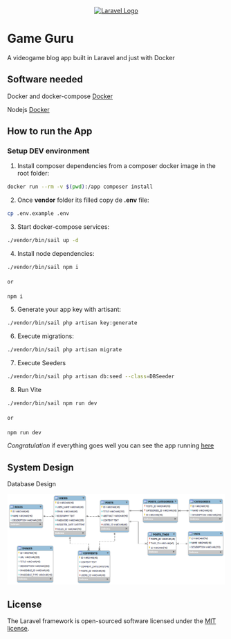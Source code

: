 <p align="center"><a href="https://laravel.com" target="_blank"><img src="https://raw.githubusercontent.com/laravel/art/master/logo-lockup/5%20SVG/2%20CMYK/1%20Full%20Color/laravel-logolockup-cmyk-red.svg" width="400" alt="Laravel Logo"></a></p>

# Game Guru

A videogame blog app built in Laravel and just with Docker

## Software needed

Docker and docker-compose [Docker](https://www.docker.com)

Nodejs [Docker](https://nodejs.org/en)

## How to run the App

### Setup DEV environment

1. Install composer dependencies from a composer docker image in the root folder:
```bash
docker run --rm -v $(pwd):/app composer install
```

2. Once __vendor__ folder its filled copy de __.env__ file:
```bash
cp .env.example .env
```

3. Start docker-compose services:
```bash
./vendor/bin/sail up -d
```

4. Install node dependencies:
```bash
./vendor/bin/sail npm i

or 

npm i
```

5. Generate your app key with artisant: 
```bash
./vendor/bin/sail php artisan key:generate
```

6. Execute migrations:
```bash
./vendor/bin/sail php artisan migrate
```

7. Execute Seeders
```bash
./vendor/bin/sail php artisan db:seed --class=DBSeeder
```

8. Run Vite
```bash
./vendor/bin/sail npm run dev

or 

npm run dev
```

_Congratulation_ if everything goes well you can see the app running [here](http://localhost)

## System Design

Database Design

![DB desing](./docs/GAME_GURU-V2.png)

## License

The Laravel framework is open-sourced software licensed under the [MIT license](https://opensource.org/licenses/MIT).

